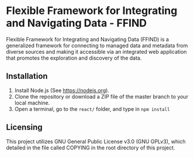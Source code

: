 # Flexible Framework for Integrating and Navigating Data - FFIND

Flexible Framework for Integrating and Navigating Data (FFIND) is a generalized framework for connecting to managed data and metadata from diverse sources and making it accessible via an integrated web application that promotes the exploration and discovery of the data.


## Installation
1. Install Node.js (See https://nodejs.org).
2. Clone the repository or download a ZIP file of the master branch to your local machine.
3. Open a terminal, go to the `react/` folder, and type in `npm install`

## Licensing
This project utilizes GNU General Public License v3.0 (GNU GPLv3), which detailed in the file called COPYING in the root directory of this project.


